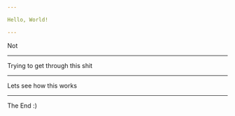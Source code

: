 ```yaml
---

Hello, World!

---
```


Not

---

Trying to get through this shit

---

Lets see how this works

---

The End :)